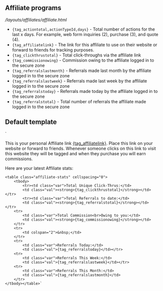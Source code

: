 ## Affiliate programs

*/layouts/affiliates/affiliate.html*

* `{tag_actiontotal,actionTypeId,days}` - Total number of actions for the last x days. For example, web form inquiries (2), purchase (3), and quote (4).
* `{tag_affiliatelink}` -	The link for this affiliate to use on their website or forward to friends for tracking purposes.
* `{tag_clickthrustotal}` -	Total click-throughs via the affiliate link
* `{tag_commissionowing}` -	Commission owing to the affiliate logged in to the secure zone
* `{tag_referralslastmonth}` -	Referrals made last month by the affiliate logged in to the secure zone
* `{tag_referralslastweek}` -	Referrals made last week by the affiliate logged in to the secure zone
* `{tag_referralstoday}` - Referrals made today by the affiliate logged in to the secure zone
* `{tag_referralstotal}` -	Total number of referrals the affiliate made logged in to the secure zone

## Default template

`<p>This is your personal Affiliate link <a href="{tag_affiliatelink}" target="_blank">{tag_affiliatelink}</a>. Place this link on your website or forward to friends. Whenever someone clicks on this link to visit this website they will be tagged and when they purchase you will earn commissions.</p>

  <p>Here are your latest Affiliate stats:</p>

	<table class="affiliate-stats" cellspacing="0">
		<tbody>                
			<tr><td class="var">Total Unique Click-Thrus:</td>
			<td class="val"><strong>{tag_clickthrustotal}</strong></td></tr>                
			<tr><td class="var">Total Referrals to date:</td>
			<td class="val"><strong>{tag_referralstotal}</strong></td></tr>
		<tr>
			<td class="var">Total Commission<br>Owing to you:</td>
			<td class="val"><strong>{tag_commissionowing}</strong></td>
		</tr>
		<tr>
			<td colspan="2">&nbsp;</td>
		</tr>
		<tr>
			<td class="var">Referrals Today:</td>
			<td class="val">{tag_referralstoday}</td></tr>
		<tr>
			<td class="var">Referrals This Week:</td>
			<td class="val">{tag_referralslastweek}</td></tr>
		<tr>
			<td class="var">Referrals This Month:</td>
			<td class="val">{tag_referralslastmonth}</td>
		</tr>
	</tbody></table>`
